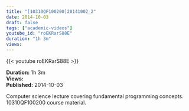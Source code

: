 ```yaml
---
title: "[10310QF100200]20141002_2"
date: 2014-10-03
draft: false
tags: ["academic-videos"]
youtube_id: "roEKRarS88E"
duration: "1h 3m"
views: 
---
```


{{< youtube roEKRarS88E >}}

**Duration:** 1h 3m  
**Views:**   
**Published:** 2014-10-03

Computer science lecture covering fundamental programming concepts. 10310QF100200 course material.
